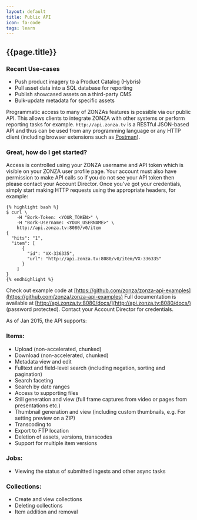 ```yaml
---
layout: default
title: Public API
icon: fa-code
tags: learn
---
```



## <i class="fa {{page.icon}}"></i> {{page.title}}

<div class="pull-right">
<h3>Recent Use-cases</h3>
<ul>
<li>Push product imagery to a Product Catalog (Hybris)</li>
<li>Pull asset data into a SQL database for reporting</li>
<li>Publish showcased assets on a third-party CMS</li>
<li>Bulk-update metadata for specific assets</li>
</ul>
</div>

Programmatic access to many of ZONZAs features is possible via our public API.
This allows clients to integrate ZONZA with other systems or perform reporting
tasks for example. `http://api.zonza.tv` is a RESTful JSON-based API and thus
can be used from any programming language or any HTTP client (including
browser extensions such as [Postman](http://www.getpostman.com/)).

### Great, how do I get started?

Access is controlled using your ZONZA username and API token which is visible
on your ZONZA user profile page. Your account must also have permission to
make API calls so if you do not see your API token then please contact your
Account Director. Once you've got your credentials, simply start making HTTP
requests using the appropriate headers, for example:

    {% highlight bash %}
    $ curl \
        -H "Bork-Token: <YOUR_TOKEN>" \
        -H "Bork-Username: <YOUR_USERNAME>" \
        http://api.zonza.tv:8080/v0/item
    {
      "hits": "1",
      "item": [
          {
            "id": "VX-336335",
            "url": "http://api.zonza.tv:8080/v0/item/VX-336335"
          }
        ]
    }
    {% endhighlight %}

Check out example code at
[https://github.com/zonza/zonza-api-examples](https://github.com/zonza/zonza-api-examples)
Full documentation is available at
[http://api.zonza.tv:8080/docs/](http://api.zonza.tv:8080/docs/) (password
protected). Contact your Account Director for credentials.

As of Jan 2015, the API supports:

### Items:
* Upload (non-accelerated, chunked)
* Download (non-accelerated, chunked)
* Metadata view and edit
* Fulltext and field-level search (including negation, sorting and pagination)
* Search faceting
* Search by date ranges
* Access to supporting files
* Still generation and view (full frame captures from video or pages from
  presentations etc.)
* Thumbnail generation and view (including custom thumbnails, e.g. For
  setting preview on a ZIP)
* Transcoding to
* Export to FTP location
* Deletion of assets, versions, transcodes
* Support for multiple item versions

### Jobs:
* Viewing the status of submitted ingests and other async tasks

### Collections:
* Create and view collections
* Deleting collections
* Item addition and removal
